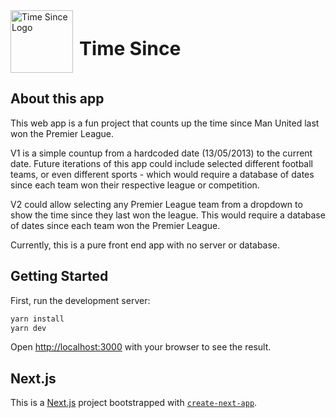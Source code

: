 <div style="display: flex; align-items: center;">
  <img src="https://storage.googleapis.com/flyweight-cdn/time_since_logo_transparent.png" alt="Time Since Logo" width="100" height="100">
  <h1 style="font-size: 30px; margin-left: 10px;">Time Since</h1>
</div>

## About this app

This web app is a fun project that counts up the time since Man United last won the Premier League.

V1 is a simple countup from a hardcoded date (13/05/2013) to the current date. Future iterations of this app could include selected different football teams, or even different sports - which would require a database of dates since each team won their respective league or competition.

V2 could allow selecting any Premier League team from a dropdown to show the time since they last won the league. This would require a database of dates since each team won the Premier League.

Currently, this is a pure front end app with no server or database.

## Getting Started

First, run the development server:

```bash
yarn install
yarn dev
```

Open [http://localhost:3000](http://localhost:3000) with your browser to see the result.

## Next.js

This is a [Next.js](https://nextjs.org/) project bootstrapped with [`create-next-app`](https://github.com/vercel/next.js/tree/canary/packages/create-next-app).
